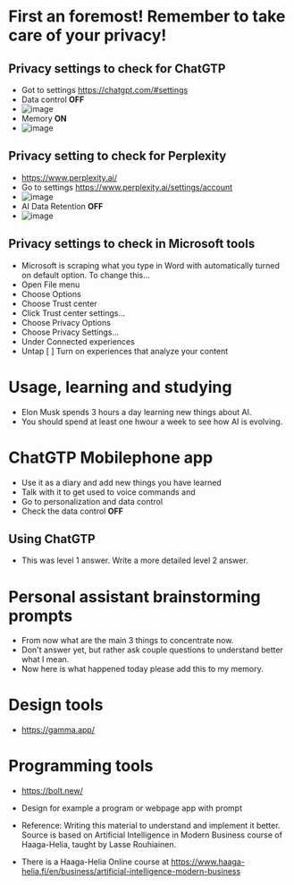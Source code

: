 # First an foremost! Remember to take care of your privacy!
## Privacy settings to check for ChatGTP
- Got to settings https://chatgpt.com/#settings
- Data control **OFF**
- ![image](https://github.com/user-attachments/assets/d0810914-846f-4796-8e48-25041625b72a)
- Memory **ON**
- ![image](https://github.com/user-attachments/assets/0226c60d-17f3-47c9-b4e3-cb779bd1f7d5)

## Privacy setting to check for Perplexity
- https://www.perplexity.ai/
- Go to settings https://www.perplexity.ai/settings/account
- ![image](https://github.com/user-attachments/assets/c1bfd588-85ca-411c-a19e-0153c97993eb)
- AI Data Retention **OFF**
- ![image](https://github.com/user-attachments/assets/6e062ab3-3a93-493d-b60c-f933fa30812a)

## Privacy settings to check in Microsoft tools
- Microsoft is scraping what you type in Word with automatically turned on default option. To change this...
- Open File menu
- Choose Options
- Choose Trust center
- Click Trust center settings...
- Choose Privacy Options
- Choose Privacy Settings...
- Under Connected experiences
- Untap [ ] Turn on experiences that analyze your content

# Usage, learning and studying
- Elon Musk spends 3 hours a day learning new things about AI.
- You should spend at least one hwour a week to see how AI is evolving.


# ChatGTP Mobilephone app
- Use it as a diary and add new things you have learned
- Talk with it to get used to voice commands and 
- Go to personalization and data control
- Check the data control **OFF**

## Using ChatGTP
- This was level 1 answer. Write a more detailed level 2 answer.
# Personal assistant brainstorming prompts
- From now what are the main 3 things to concentrate now.
- Don't answer yet, but rather ask couple questions to understand better what I mean.
- Now here is what happened today please add this to my memory.

# Design tools
- https://gamma.app/

# Programming tools
- https://bolt.new/
- Design for example a program or webpage app with prompt


- Reference: Writing this material to understand and implement it better. Source is based on Artificial Intelligence in Modern Business course of Haaga-Helia, taught by Lasse Rouhiainen.
- There is a Haaga-Helia Online course at https://www.haaga-helia.fi/en/business/artificial-intelligence-modern-business
